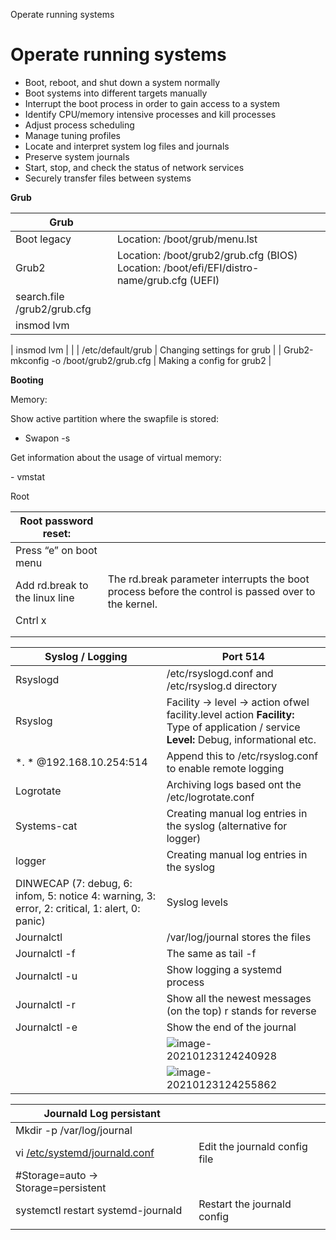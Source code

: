 Operate running systems

# Operate running systems

- Boot, reboot, and shut down a system normally
- Boot systems into different targets manually
-  Interrupt the boot process in order to gain access to a system
-  Identify CPU/memory intensive processes and kill processes
-  Adjust process scheduling
- Manage tuning profiles
- Locate and interpret system log files and journals
- Preserve system journals
- Start, stop, and check the status of network services
- Securely transfer files between systems

**Grub**

| **Grub**                               |                                                              |
| -------------------------------------- | ------------------------------------------------------------ |
| Boot legacy                            | Location: /boot/grub/menu.lst                                |
| Grub2                     | Location: /boot/grub2/grub.cfg (BIOS) Location: /boot/efi/EFI/distro-name/grub.cfg (UEFI) |
|            search.file /grub2/grub.cfg       |                                                              |
|            insmod lvm                  |                                                              |

|            insmod lvm                  |                                                              |
| /etc/default/grub                      | Changing settings for grub                                   |
| Grub2-mkconfig -o /boot/grub2/grub.cfg | Making a config for grub2                                    |



**Booting**



Memory:

Show active partition where the swapfile is stored:

- Swapon -s

Get information about the usage of virtual memory:

\- vmstat

Root 


| **Root password reset:**                                     |                                                   |
| ----------------------------------------------------------- |-------------------------------------------------- |
| Press “e” on boot menu                                     |                                                     |
| Add rd.break to the linux line  | The rd.break parameter interrupts the boot process before the control is passed over to the kernel. |
| Cntrl x                                                 |                                                       |
|                                                              |                         |
|                                                              |                          |




| **Syslog / Logging**                                         | **Port 514**                                                 |
| ------------------------------------------------------------ | ------------------------------------------------------------ |
| Rsyslogd                                                     | /etc/rsyslogd.conf and /etc/rsyslog.d directory              |
| Rsyslog                                                      | Facility -> level -> action ofwel facility.level action   **Facility:** Type of application / service **Level:** Debug, informational etc. |
| *. * @192.168.10.254:514                                     | Append this to /etc/rsyslog.conf to enable remote logging    |
| Logrotate                                                    | Archiving logs based ont the /etc/logrotate.conf             |
| Systems-cat                                                  | Creating manual log entries in the syslog (alternative for logger) |
| logger                                                       | Creating manual log entries in the syslog                    |
| DINWECAP (7: debug, 6: infom, 5: notice 4: warning, 3: error, 2: critical, 1: alert, 0: panic) | Syslog levels                                                |
| Journalctl                                                   | /var/log/journal stores the files                            |
| Journalctl -f                                                | The same as tail -f                                          |
| Journalctl -u <system d process>                             | Show logging a systemd process                               |
| Journalctl -r                                                | Show all the newest messages (on the top) r stands for reverse |
| Journalctl -e                                                | Show the end of the journal                                  |
|                                                              | ![image-20210123124240928](../../images/LPIC_notes/image-20210123124240928.png) |
|                                                              | ![image-20210123124255862](../../images/LPIC_notes/image-20210123124255862.png) |




| **Journald Log persistant**                                  |                               |
| ------------------------------------------------------------ | ----------------------------- |
| Mkdir -p /var/log/journal                                    |                               |
| vi  [/etc/systemd/journald.conf](https://www.freedesktop.org/software/systemd/man/journald.conf.html) | Edit the journald config file |
| #Storage=auto -> Storage=persistent                          |                               |
| systemctl restart systemd-journald                           | Restart the journald config   |
|                                                              |                               |





